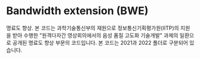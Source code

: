 # Bandwidth extension (BWE)
명료도 향상. 본 코드는 과학기술통신부의 재원으로 정보통신기획평가원(IITP)의 지원을 받아 수행한 "원격다자간 영상회의에서의 음성 품질 고도화 기술개발" 과제의 일환으로 공개된 명료도 향상 부문의 코드입니다. 본 코드는 2021과 2022 폴더로 구분되어 있습니다.
